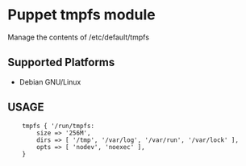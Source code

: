 Puppet tmpfs module
===================

Manage the contents of /etc/default/tmpfs 

Supported Platforms
-------------------

- Debian GNU/Linux

USAGE
-----

        tmpfs { '/run/tmpfs: 
            size => '256M',
            dirs => [ '/tmp', '/var/log', '/var/run', '/var/lock' ],
            opts => [ 'nodev', 'noexec' ],
        }

